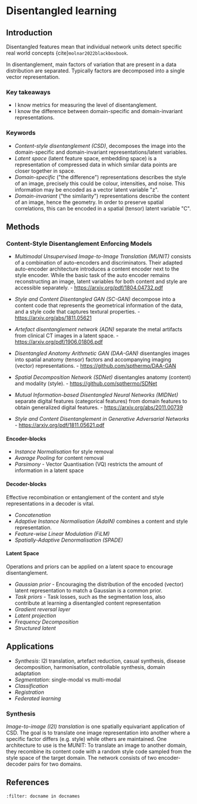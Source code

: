 # Disentangled learning

## Introduction

Disentangled features mean that individual network units detect specific real world concepts {cite}`molnar2022blackboxbook`.

In disentanglement, main factors of variation that are present in a data distribution are separated. Typically factors are decomposed into a single vector representation. 

### Key takeaways
* I know metrics for measuring the level of disentanglement.
* I know the difference between domain-specific and domain-invariant representations.

### Keywords
* *Content-style disentanglement (CSD)*, decomposes the image into the domain-specific and domain-invariant representations/latent variables.
* *Latent space* (latent feature space, embedding space) is a representation of compressed data in which similar data points are closer together in space.
* *Domain-specific* ("the difference") representations describes the style of an image, precisely this could be colour, intensities, and noise. This information may be encoded as a vector latent variable "z".
* *Domain-invariant* ("the similarity") representations describe the content of an image, hence the geometry. In order to preserve spatial correlations, this can be encoded in a spatial (tensor) latent variable "C".


## Methods



### Content-Style Disentanglement Enforcing Models

<!--*Unsupervised Image-to-Image Translation (UNIT)* consists of two VAE-GANs. The latent space is fully shared. -->
<!--Concepts used: Cycle-Consistency, GAN, VAE, Gaussian latent space assumption, -->
<!--https://arxiv.org/pdf/1703.00848.pdf-->

* *Multimodal Unsupervised Image-to-Image Translation (MUNIT)* consists of a combination of auto-encoders and discriminators. Their adapted auto-encoder architecture introduces a content encoder next to the style encoder. While the basic task of the auto encoder remains reconstructing an image, latent variables for both content and style are accessible separately. - https://arxiv.org/pdf/1804.04732.pdf <!-- Adaptive Instance Normalization (AdaIN) -->

* *Style and Content Disentangled GAN (SC-GAN)* decompose into a content code that represents the geometrical information of the data, and a style code that captures textural properties. - https://arxiv.org/abs/1811.05621

* *Artefact disentanglement network (ADN)* separate the metal artifacts from clinical CT images in a latent space. - https://arxiv.org/pdf/1906.01806.pdf

* *Disentangled Anatomy Arithmetic GAN (DAA-GAN)* disentangles images into spatial anatomy (tensor) factors and accompanying imaging (vector) representations. - https://github.com/spthermo/DAA-GAN

* *Spatial Decomposition Network (SDNet)* disentangles anatomy (content) and modality (style). - https://github.com/spthermo/SDNet

* *Mutual Information-based Disentangled Neural Networks (MIDNet)* separate digital features (categorical features) from domain features to obtain generalized digital features. - https://arxiv.org/abs/2011.00739

* *Style and Content Disentanglement in Generative Adversarial Networks* - https://arxiv.org/pdf/1811.05621.pdf

#### Encoder-blocks

* *Instance Normalisation* for style removal
* *Avarage Pooling* for content removal
* *Parsimony* - Vector Quantisation (VQ) restricts the amount of information in a latent space

#### Decoder-blocks
Effective recombination or entanglement of the content and style representations in a decoder is vital.

* *Concatenation*
* *Adaptive Instance Normalisation (AdaIN)* combines a content and style representation.
* *Feature-wise Linear Modulation (FiLM)*
* *Spatially-Adaptive Denormalisation (SPADE)*

#### Latent Space
Operations and priors can be applied on a latent space to encourage disentanglement.

* *Gaussian prior* - Encouraging the distribution of the encoded (vector) latent representation to match a Gaussian is a common prior. 
* *Task priors* - Task losses, such as the segmentation loss, also contribute at learning a disentangled content representation 
* *Gradient reversal layer*
* *Latent projection*
* *Frequency Decomposition*
* *Structured latent*



## Applications

* *Synthesis*: I2I translation, artefact reduction, casual synthesis, disease decomposition, harmonisation, controllable synthesis, domain adaptation
* *Segmentation*: single-modal vs multi-modal
* *Classification*
* *Registration*
* *Federated learning*

### Synthesis
*Image-to-image (I2I) translation* is one spatially equivariant application of CSD. The goal is to translate one image representation into another where a specific factor differs (e.g. style) while others are maintained. One architecture to use is the MUNIT: To translate an image to another domain, they recombine its content code with a random style code sampled from the style space of the target domain. The network consists of two encoder-decoder pairs for two domains.



<!-- 
## Related Work

### Inductive bias
* Original version: Induction, Inductive Biases, and Infusing Knowledge into Learned Representations (Finlayson, 2020) - https://sgfin.github.io/2020/06/22/Induction-Intro/

* Review Paper: Review of Disentanglement Approaches for Medical Applications (Fragemann, 2022) - https://arxiv.org/abs/2203.11132
* Review paper: Learning Disentangled Representations in the Imaging Domain (Liu, 2022) - https://arxiv.org/abs/2108.12043


### Other links:
* Domain Agnostic Learning with Disentangled Representations (Peng et al., 2019) - http://proceedings.mlr.press/v97/peng19b/peng19b.pdf
* Style and Content Disentanglement in Generative Adversarial Networks - https://arxiv.org/pdf/1811.05621.pdf
* Artifact Disentanglement Network for Unsupervised Metal Artifact Reduction - https://arxiv.org/pdf/1906.01806.pdf
* Mutual Information-based Disentangled Neural Networks for Classifying Unseen Categories in Different Domains: Application to Fetal Ultrasound Imaging - https://arxiv.org/pdf/2011.00739.pdf
* MUNIT - Multimodal Unsupervised Image-to-Image Translation - https://arxiv.org/pdf/1804.04732.pdf
-->


## References
```{bibliography}
:filter: docname in docnames
```